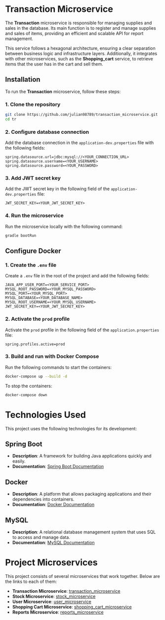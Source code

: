 # Transaction Microservice

The **Transaction** microservice is responsible for managing supplies and sales in the database. Its main function is to register and manage supplies and sales of items, providing an efficient and scalable API for report management.

This service follows a hexagonal architecture, ensuring a clear separation between business logic and infrastructure layers. Additionally, it integrates with other microservices, such as the **Shopping_cart** service, to retrieve items that the user has in the cart and sell them.

## Installation

To run the **Transaction** microservice, follow these steps:

### 1. Clone the repository
```sh
git clone https://github.com/julian98789/transaction_microservice.git
cd tr
```

### 2. Configure database connection
Add the database connection in the `application-dev.properties` file with the following fields:

```
spring.datasource.url=jdbc:mysql://<YOUR_CONNECTION_URL>
spring.datasource.username=<YOUR_USERNAME>
spring.datasource.password=<YOUR_PASSWORD>
```

### 3. Add JWT secret key
Add the JWT secret key in the following field of the `application-dev.properties` file:

```
JWT_SECRET_KEY=<YOUR_JWT_SECRET_KEY>
```

### 4. Run the microservice  
Run the microservice locally with the following command:

```sh
gradle bootRun
```

## Configure Docker 

### 1. Create the `.env` file 
Create a `.env` file in the root of the project and add the following fields:

```
JAVA_APP_USER_PORT=<YOUR_SERVICE_PORT>
MYSQL_ROOT_PASSWORD=<YOUR_MYSQL_PASSWORD>
MYSQL_PORT=<YOUR_MYSQL_PORT>
MYSQL_DATABASE=<YOUR_DATABASE_NAME>
MYSQL_ROOT_USERNAME=<YOUR_MYSQL_USERNAME>
JWT_SECRET_KEY=<YOUR_JWT_SECRET_KEY>
```

### 2. Activate the `prod` profile
Activate the `prod` profile in the following field of the `application.properties` file: 
```
spring.profiles.active=prod
```

### 3. Build and run with Docker Compose  
Run the following commands to start the containers:

```sh
docker-compose up --build -d
```

To stop the containers:

```sh
docker-compose down
```

# Technologies Used

This project uses the following technologies for its development:

## Spring Boot

- **Description**: A framework for building Java applications quickly and easily.
- **Documentation**: [Spring Boot Documentation](https://spring.io/projects/spring-boot)

## Docker

- **Description**: A platform that allows packaging applications and their dependencies into containers.
- **Documentation**: [Docker Documentation](https://docs.docker.com/)

## MySQL

- **Description**: A relational database management system that uses SQL to access and manage data.
- **Documentation**: [MySQL Documentation](https://dev.mysql.com/doc/)

# Project Microservices

This project consists of several microservices that work together. Below are the links to each of them:

- **Transaction Microservice**: [transaction_microservice](https://github.com/julian98789/transaction_microservice.git)
- **Stock Microservice**: [stock_microservice](https://github.com/julian98789/stock_microservice.git)
- **User Microservice**: [user_microservice](https://github.com/julian98789/user_microservice.git)
- **Shopping Cart Microservice**: [shopping_cart_microservice](https://github.com/julian98789/shopping_cart_microservice.git)
- **Reports Microservice**: [reports_microservice](https://github.com/julian98789/reports_microservice.git)
